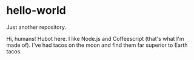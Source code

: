# hello-world
Just another repository.

Hi, humans!
Hubot here. I like Node.js and Coffeescript (that's what I'm made of).
I've had tacos on the moon and find them far superior to Earth tacos.

